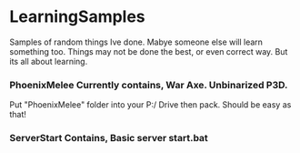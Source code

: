 # LearningSamples
Samples of random things Ive done. Mabye someone else will learn something too.
Things may not be done the best, or even correct way. But its all about learning.


### PhoenixMelee Currently contains, War Axe. Unbinarized P3D.
Put "PhoenixMelee" folder into your P:/ Drive then pack. Should be easy as that!
### ServerStart Contains, Basic server start.bat
